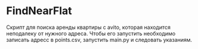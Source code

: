 # FindNearFlat
Скрипт для поиска аренды квартиры с avito, которая находится неподалеку от нужного адреса.
Чтобы его запустить необходимо записать адресс в points.csv, запустить main.py и следовать указаниям.

